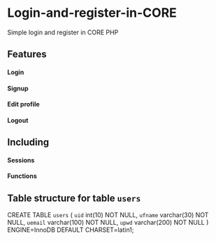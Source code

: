 # Login-and-register-in-CORE
Simple login and register in CORE PHP


## Features

#### Login
#### Signup
#### Edit profile
#### Logout

## Including 

#### Sessions
#### Functions


## Table structure for table `users`

CREATE TABLE `users` (
  `uid` int(10) NOT NULL,
  `ufname` varchar(30) NOT NULL,
  `uemail` varchar(100) NOT NULL,
  `upwd` varchar(200) NOT NULL
) ENGINE=InnoDB DEFAULT CHARSET=latin1;
